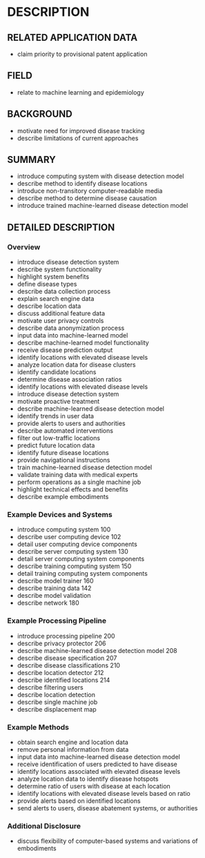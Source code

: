 # DESCRIPTION

## RELATED APPLICATION DATA

- claim priority to provisional patent application

## FIELD

- relate to machine learning and epidemiology

## BACKGROUND

- motivate need for improved disease tracking
- describe limitations of current approaches

## SUMMARY

- introduce computing system with disease detection model
- describe method to identify disease locations
- introduce non-transitory computer-readable media
- describe method to determine disease causation
- introduce trained machine-learned disease detection model

## DETAILED DESCRIPTION

### Overview

- introduce disease detection system
- describe system functionality
- highlight system benefits
- define disease types
- describe data collection process
- explain search engine data
- describe location data
- discuss additional feature data
- motivate user privacy controls
- describe data anonymization process
- input data into machine-learned model
- describe machine-learned model functionality
- receive disease prediction output
- identify locations with elevated disease levels
- analyze location data for disease clusters
- identify candidate locations
- determine disease association ratios
- identify locations with elevated disease levels
- introduce disease detection system
- motivate proactive treatment
- describe machine-learned disease detection model
- identify trends in user data
- provide alerts to users and authorities
- describe automated interventions
- filter out low-traffic locations
- predict future location data
- identify future disease locations
- provide navigational instructions
- train machine-learned disease detection model
- validate training data with medical experts
- perform operations as a single machine job
- highlight technical effects and benefits
- describe example embodiments

### Example Devices and Systems

- introduce computing system 100
- describe user computing device 102
- detail user computing device components
- describe server computing system 130
- detail server computing system components
- describe training computing system 150
- detail training computing system components
- describe model trainer 160
- describe training data 142
- describe model validation
- describe network 180

### Example Processing Pipeline

- introduce processing pipeline 200
- describe privacy protector 206
- describe machine-learned disease detection model 208
- describe disease specification 207
- describe disease classifications 210
- describe location detector 212
- describe identified locations 214
- describe filtering users
- describe location detection
- describe single machine job
- describe displacement map

### Example Methods

- obtain search engine and location data
- remove personal information from data
- input data into machine-learned disease detection model
- receive identification of users predicted to have disease
- identify locations associated with elevated disease levels
- analyze location data to identify disease hotspots
- determine ratio of users with disease at each location
- identify locations with elevated disease levels based on ratio
- provide alerts based on identified locations
- send alerts to users, disease abatement systems, or authorities

### Additional Disclosure

- discuss flexibility of computer-based systems and variations of embodiments

